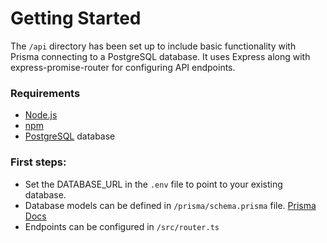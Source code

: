# Getting Started

The `/api` directory has been set up to include basic functionality with Prisma connecting to a PostgreSQL database. It uses Express along with express-promise-router for configuring API endpoints.

### Requirements

- [Node.js](https://nodejs.org/en/)
- [npm](https://docs.npmjs.com/downloading-and-installing-node-js-and-npm)
- [PostgreSQL](https://www.postgresql.org/) database

### First steps:

- Set the DATABASE_URL in the `.env` file to point to your existing database.
- Database models can be defined in `/prisma/schema.prisma` file. [Prisma Docs](https://pris.ly/d/getting-started)
- Endpoints can be configured in `/src/router.ts`
